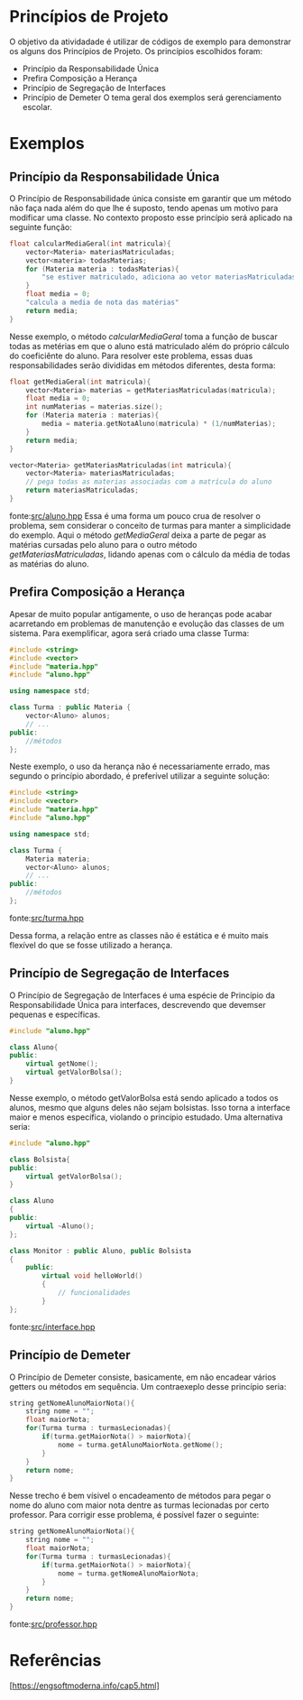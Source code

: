 # Princípios de Projeto
  O objetivo da atividadade é utilizar de códigos de exemplo para demonstrar os alguns dos Princípios de Projeto. Os princípios 
escolhidos foram:
- Princípio da Responsabilidade Única
- Prefira Composição a Herança
- Princípio de Segregação de Interfaces
- Princípio de Demeter 
  O tema geral dos exemplos será gerenciamento escolar. 

# Exemplos
## Princípio da Responsabilidade Única
  O Princípio de Responsabilidade única consiste em garantir que um método não faça nada além do que lhe é suposto, tendo apenas 
um motivo para modificar uma classe. No contexto proposto esse princípio será aplicado na seguinte função:
```c++
float calcularMediaGeral(int matricula){
    vector<Materia> materiasMatriculadas;
    vector<materia> todasMaterias;
    for (Materia materia : todasMaterias){
        "se estiver matriculado, adiciona ao vetor materiasMatriculadas"
    }
    float media = 0;
    "calcula a media de nota das matérias"
    return media;
}
```
  Nesse exemplo, o método _calcularMediaGeral_ toma a função de buscar todas as metérias em que o aluno está matriculado além do próprio cálculo do 
coeficiênte do aluno.
  Para resolver este problema, essas duas responsabilidades serão divididas em métodos diferentes, desta forma:
```c++
float getMediaGeral(int matricula){
    vector<Materia> materias = getMateriasMatriculadas(matricula);
    float media = 0;
    int numMaterias = materias.size();
    for (Materia materia : materias){
        media = materia.getNotaAluno(matricula) * (1/numMaterias);
    }
    return media;
}

vector<Materia> getMateriasMatriculadas(int matricula){
    vector<Materia> materiasMatriculadas;
    // pega todas as materias associadas com a matrícula do aluno
    return materiasMatriculadas;
}
```
fonte:[src/aluno.hpp](src/aluno.hpp)
Essa é uma forma um pouco crua de resolver o problema, sem considerar o conceito de turmas para manter a simplicidade do exemplo. Aqui
o método _getMediaGeral_ deixa a parte de pegar as matérias cursadas pelo aluno para o outro método _getMateriasMatriculadas_, lidando apenas com o cálculo da média de todas as matérias do aluno. 


## Prefira Composição a Herança
Apesar de muito popular antigamente, o uso de heranças pode acabar acarretando em problemas de manutenção e evolução das classes de um sistema. Para exemplificar, agora será criado uma classe Turma:
```c++
#include <string>
#include <vector>
#include "materia.hpp"
#include "aluno.hpp"

using namespace std;

class Turma : public Materia {
    vector<Aluno> alunos;
    // ...
public:
    //métodos
};
```
Neste exemplo, o uso da herança não é necessariamente errado, mas segundo o princípio abordado, é preferível utilizar a seguinte solução:

```c++
#include <string>
#include <vector>
#include "materia.hpp"
#include "aluno.hpp"

using namespace std;

class Turma {
    Materia materia;
    vector<Aluno> alunos;
    // ...
public:
    //métodos
};
```
fonte:[src/turma.hpp](src/turma.hpp)

Dessa forma, a relação entre as classes não é estática e é muito mais flexível do que se fosse utilizado a herança.


## Princípio de Segregação de Interfaces
O Princípio de Segregação de Interfaces é uma espécie de Princípio da Responsabilidade Única para interfaces, descrevendo que devemser pequenas e específicas. 
```c++
#include "aluno.hpp"

class Aluno{
public:
    virtual getNome();
    virtual getValorBolsa();
}
```
Nesse exemplo, o método getValorBolsa está sendo aplicado a todos os alunos, mesmo que alguns deles não sejam bolsistas. Isso torna a interface maior e menos específica, violando o princípio estudado. Uma alternativa seria:
```c++
#include "aluno.hpp"

class Bolsista{
public:
    virtual getValorBolsa();
}

class Aluno
{
public:
    virtual ~Aluno();
};

class Monitor : public Aluno, public Bolsista
{
    public:
        virtual void helloWorld()
        {
            // funcionalidades
        }
};
```
fonte:[src/interface.hpp](src/interface.hpp)



## Princípio de Demeter
O Princípio de Demeter consiste, basicamente, em não encadear vários getters ou métodos em sequência. Um contraexeplo desse princípio seria:
```c++
string getNomeAlunoMaiorNota(){
    string nome = "";
    float maiorNota;
    for(Turma turma : turmasLecionadas){
        if(turma.getMaiorNota() > maiorNota){
            nome = turma.getAlunoMaiorNota.getNome();
        }
    }
    return nome;
}
```
Nesse trecho é bem vísivel o encadeamento de métodos para pegar o nome do aluno com maior nota dentre as turmas lecionadas por certo professor. Para corrigir esse problema, é possível fazer o seguinte:
```c++
string getNomeAlunoMaiorNota(){
    string nome = "";
    float maiorNota;
    for(Turma turma : turmasLecionadas){
        if(turma.getMaiorNota() > maiorNota){
            nome = turma.getNomeAlunoMaiorNota;
        }
    }
    return nome;
}
```
fonte:[src/professor.hpp](src/professor.hpp)

# Referências
[https://engsoftmoderna.info/cap5.html]